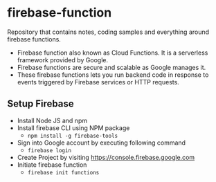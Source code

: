 # firebase-function

Repository that contains notes, coding samples and everything around firebase functions.

- Firebase function also known as Cloud Functions. It is a serverless framework provided by Google.
- Firebase functions are secure and scalable as Google manages it.
- These firebase functions lets you run backend code in response to events triggered by Firebase services or HTTP requests.

## Setup Firebase

- Install Node JS and npm
- Install firebase CLI using NPM package
  - `npm install -g firebase-tools`
- Sign into Google account by executing following command
  - `firebase login`
- Create Project by visiting https://console.firebase.google.com
- Initiate firebase function
  - `firebase init functions`
